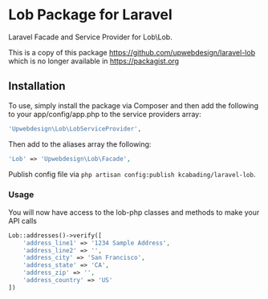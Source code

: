 Lob Package for Laravel
============

Laravel Facade and Service Provider for Lob\Lob.

This is a copy of this package https://github.com/upwebdesign/laravel-lob which is no longer available in https://packagist.org

Installation
---
To use, simply install the package via Composer and then add the following to your app/config/app.php to the service providers array:

```php
'Upwebdesign\Lob\LobServiceProvider',
```

Then add to the aliases array the following:
```php
'Lob' => 'Upwebdesign\Lob\Facade',
```

Publish config file via `php artisan config:publish kcabading/laravel-lob`.

### Usage

You will now have access to the lob-php classes and methods to make your API calls
```php
Lob::addresses()->verify([
    'address_line1' => '1234 Sample Address',
    'address_line2' => '',
    'address_city' => 'San Francisco',
    'address_state' => 'CA',
    'address_zip' => '',
    'address_country' => 'US'
])
```
